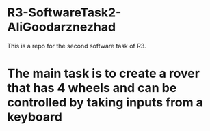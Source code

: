 # R3-SoftwareTask2-AliGoodarznezhad
This is a repo for the second software task of R3.

# The main task is to create a rover that has 4 wheels and can be controlled by taking inputs from a keyboard
